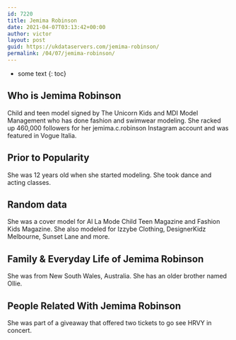 ```yaml
---
id: 7220
title: Jemima Robinson
date: 2021-04-07T03:13:42+00:00
author: victor
layout: post
guid: https://ukdataservers.com/jemima-robinson/
permalink: /04/07/jemima-robinson/
---
```


* some text
{: toc}


## Who is Jemima Robinson



Child and teen model signed by The Unicorn Kids and MDI Model Management who has done fashion and swimwear modeling. She racked up 460,000 followers for her jemima.c.robinson Instagram account and was featured in Vogue Italia.

                
                
                
## Prior to Popularity



She was 12 years old when she started modeling. She took dance and acting classes.

                
                
                
## Random data



She was a cover model for Al La Mode Child Teen Magazine and Fashion Kids Magazine. She also modeled for Izzybe Clothing, DesignerKidz Melbourne, Sunset Lane and more.

                
                
                
## Family & Everyday Life of Jemima Robinson



She was from New South Wales, Australia. She has an older brother named Ollie.

                
                
                
## People Related With Jemima Robinson



She was part of a giveaway that offered two tickets to go see HRVY in concert.

                
              
            
          
          
          